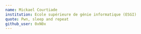 ```yaml
---
name: Mickael Courtiade
institution: Ecole supérieure de génie informatique (ESGI) 
quote: Pwn, sleep and repeat
github_user: 0xN0x
---
```

